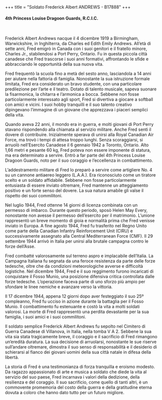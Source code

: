 +++
title = "Soldato Frederick Albert ANDREWS - B17888"
+++

#### 4th Princess Louise Dragoon Guards, R.C.I.C.
<br>


Frederick Albert Andrews nacque il 4 dicembre 1919 a Birmingham, Warwickshire, in Inghilterra, da Charles ed Edith Emily Andrews. 
All’età di sette anni, Fred emigrò in Canada con i suoi genitori e il fratello minore, Charles Jr., stabilendosi a Port Perry, Ontario. Fu in questa piccola città canadese che Fred trascorse i suoi anni formativi, affrontando le sfide e abbracciando le opportunità della sua nuova vita.

Fred frequentò la scuola fino a metà del sesto anno, lasciandola a 14 anni per aiutare nella fattoria di famiglia. Nonostante la sua istruzione formale limitata, Fred era considerato un bravo studente, con una particolare predilezione per l’arte e il teatro. Dotato di talento musicale, sapeva suonare la fisarmonica, la chitarra e l’armonica a bocca. Sebbene non fosse particolarmente interessato agli sport, Fred si divertiva a giocare a softball con amici e vicini. I suoi hobby tranquilli e il suo talento creativo dipingevano l’immagine di un giovane che apprezzava i piaceri semplici della vita.

Quando aveva 22 anni, il mondo era in guerra, e molti giovani di Port Perry stavano rispondendo alla chiamata al servizio militare. Anche Fred sentì il dovere di contribuire. 
Inizialmente sperava di unirsi alla Royal Canadian Air Force, ma trovò i tempi di attesa troppo lunghi. Senza scoraggiarsi, si arruolò nell’Esercito Canadese il 6 gennaio 1942 a Toronto, Ontario. 
Alto 1,66 metri e pesante 60 kg, Fred poteva non essere imponente di statura, ma era determinato a servire. Entrò a far parte del 4th Princess Louise Dragoon Guards, noto per il suo coraggio e l’eccellenza in combattimento.

L’addestramento militare di Fred lo preparò a servire come artigliere No. 4 su un cannone antiaereo leggero (L.A.A.). Era riconosciuto come un tiratore scelto e un soldato affidabile. 
Sebbene non fosse particolarmente entusiasta di essere inviato oltremare, Fred mantenne un atteggiamento positivo e un forte senso del dovere. La sua natura amabile gli valse il rispetto dei suoi commilitoni.

Nel luglio 1944, Fred ottenne 14 giorni di licenza combinata con un permesso di imbarco. Durante questo periodo, sposò Helen May Every, nonostante non avesse il permesso dell’esercito per il matrimonio. 
L’unione rappresentò un breve momento di gioia e normalità prima che Fred venisse inviato in Europa. 
A fine agosto 1944, Fred fu trasferito nel Regno Unito come parte della Canadian Infantry Reinforcement Unit (CIRU) e successivamente assegnato alla Central Mediterranean Force (CMF). 
Il 29 settembre 1944 arrivò in Italia per unirsi alla brutale campagna contro le forze dell’Asse.

Fred combatté valorosamente sul terreno aspro e implacabile dell’Italia. La Campagna Italiana fu segnata da una feroce resistenza da parte delle forze tedesche, oltre che da condizioni meteorologiche avverse e difficoltà logistiche. Nel dicembre 1944, Fred e il suo reggimento furono incaricati di conquistare il Fosso Munio, una posizione difensiva critica controllata dalle forze tedesche. L’operazione faceva parte di uno sforzo più ampio per sfondare le linee nemiche e avanzare verso la vittoria.

Il 17 dicembre 1944, appena 12 giorni dopo aver festeggiato il suo 25º compleanno, Fred fu ucciso in azione durante la battaglia per il Fosso Munio. Il combattimento fu estenuante e costò la vita a molti soldati valorosi. La morte di Fred rappresentò una perdita devastante per la sua famiglia, i suoi amici e i suoi commilitoni.

Il soldato semplice Frederick Albert Andrews fu sepolto nel Cimitero di Guerra Canadese di Villanova, in Italia, nella tomba V A 2. 
Sebbene la sua vita sia stata tragicamente breve, il coraggio e il sacrificio di Fred rimangono un’eredità duratura. La sua decisione di arruolarsi, nonostante le sue riserve sull’andare oltremare, dimostra il suo senso di responsabilità e il desiderio di schierarsi al fianco dei giovani uomini della sua città natale in difesa della libertà.

La storia di Fred è una testimonianza di forza tranquilla e eroismo modesto. Da ragazzo appassionato di arte e musica a soldato che diede la vita al servizio del suo paese, Fred incarnava i valori della dedizione, della resilienza e del coraggio. Il suo sacrificio, come quello di tanti altri, è un commovente promemoria del costo della guerra e della gratitudine eterna dovuta a coloro che hanno dato tutto per un futuro migliore.

